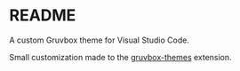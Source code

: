 # README

A custom Gruvbox theme for Visual Studio Code.

Small customization made to the
[gruvbox-themes](https://github.com/tomphilbin/gruvbox-themes-vscode)
extension.
